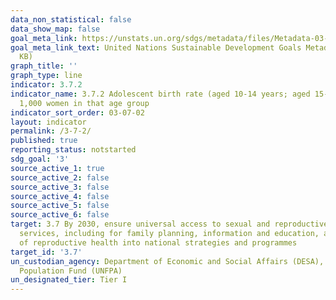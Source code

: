 ```yaml
---
data_non_statistical: false
data_show_map: false
goal_meta_link: https://unstats.un.org/sdgs/metadata/files/Metadata-03-07-02.pdf
goal_meta_link_text: United Nations Sustainable Development Goals Metadata (PDF 90.8
  KB)
graph_title: ''
graph_type: line
indicator: 3.7.2
indicator_name: 3.7.2 Adolescent birth rate (aged 10-14 years; aged 15-19 years) per
  1,000 women in that age group
indicator_sort_order: 03-07-02
layout: indicator
permalink: /3-7-2/
published: true
reporting_status: notstarted
sdg_goal: '3'
source_active_1: true
source_active_2: false
source_active_3: false
source_active_4: false
source_active_5: false
source_active_6: false
target: 3.7 By 2030, ensure universal access to sexual and reproductive health-care
  services, including for family planning, information and education, and the integration
  of reproductive health into national strategies and programmes
target_id: '3.7'
un_custodian_agency: Department of Economic and Social Affairs (DESA), United Nations
  Population Fund (UNFPA)
un_designated_tier: Tier I
---
```

